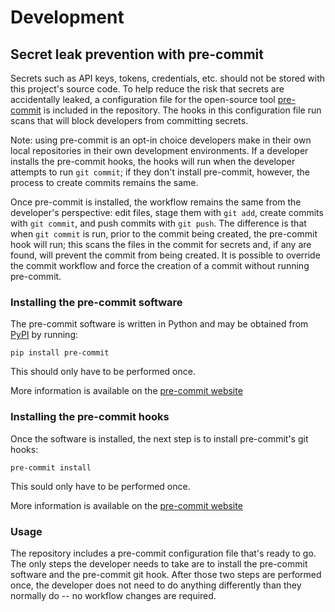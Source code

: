 # Development

## Secret leak prevention with pre-commit

Secrets such as API keys, tokens, credentials, etc. should not be
stored with this project's source code.  To help reduce the risk that
secrets are accidentally leaked, a configuration file for the
open-source tool [pre-commit](https://pre-commit.com/) is included in
the repository.  The hooks in this configuration file run scans that
will block developers from committing secrets.

Note: using pre-commit is an opt-in choice developers make in their
own local repositories in their own development environments.  If a
developer installs the pre-commit hooks, the hooks will run when
the developer attempts to run `git commit`; if they don't install
pre-commit, however, the process to create commits remains the same.

Once pre-commit is installed, the workflow remains the same from
the developer's perspective: edit files, stage them with `git add`,
create commits with `git commit`, and push commits with `git push`.
The difference is that when `git commit` is run, prior to the commit
being created, the pre-commit hook will run; this scans the files
in the commit for secrets and, if any are found, will prevent the
commit from being created.  It is possible to override the commit
workflow and force the creation of a commit without running pre-commit.

### Installing the pre-commit software

The pre-commit software is written in Python and may be obtained
from [PyPI](https://pypi.org/) by running:

```shell
pip install pre-commit
```

This should only have to be performed once.

More information is available on the [pre-commit website](https://pre-commit.com/#install)

### Installing the pre-commit hooks

Once the software is installed, the next step is to install
pre-commit's git hooks:

```shell
pre-commit install
```

This sould only have to be performed once.

More information is available on the [pre-commit website](https://pre-commit.com/#3-install-the-git-hook-scripts)

### Usage

The repository includes a pre-commit configuration file that's ready to
go.  The only steps the developer needs to take are to install the
pre-commit software and the pre-commit git hook.  After those two steps
are performed once, the developer does not need to do anything
differently than they normally do -- no workflow changes are required.
